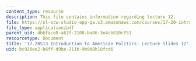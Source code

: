 ```yaml
---
content_type: resource
description: This file contains information regarding lecture 12.
file: https://ol-ocw-studio-app-qa.s3.amazonaws.com/courses/17-20-introduction-to-american-politics-spring-2013/bc926ee2b6ffd9be211b9b9d8b18fcd6_MIT17_20S13_Lecture12.pdf
file_type: application/pdf
parent_uid: db6face8-a62f-2100-ba86-3e4cb810cf51
resourcetype: Document
title: '17.20S13 Introduction to American Politics: Lecture Slides 12'
uid: bc926ee2-b6ff-d9be-211b-9b9d8b18fcd6
---
```

